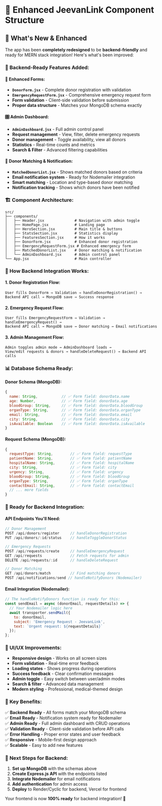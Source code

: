 # 🚀 Enhanced JeevanLink Component Structure

## 🎯 What's New & Enhanced

The app has been **completely redesigned** to be **backend-friendly** and ready for MERN stack integration! Here's what's been improved:

### 🔧 **Backend-Ready Features Added:**

#### 📝 **Enhanced Forms:**
- **`DonorForm.jsx`** - Complete donor registration with validation
- **`EmergencyRequestForm.jsx`** - Comprehensive emergency request form
- **Form validation** - Client-side validation before submission
- **Proper data structure** - Matches your MongoDB schema exactly

#### 🎛️ **Admin Dashboard:**
- **`AdminDashboard.jsx`** - Full admin control panel
- **Request management** - View, filter, delete emergency requests
- **Donor management** - Toggle availability, view all donors
- **Statistics** - Real-time counts and metrics
- **Search & Filter** - Advanced filtering capabilities

#### 🔔 **Donor Matching & Notification:**
- **`MatchedDonorList.jsx`** - Shows matched donors based on criteria
- **Email notification system** - Ready for Nodemailer integration
- **Smart matching** - Location and type-based donor matching
- **Notification tracking** - Shows which donors have been notified

### 🏗️ **Component Architecture:**

```
src/
├── components/
│   ├── Header.jsx              # Navigation with admin toggle
│   ├── HomePage.jsx            # Landing page
│   ├── HeroSection.jsx         # Main title & buttons
│   ├── StatsSection.jsx        # Statistics display
│   ├── FeaturesSection.jsx     # How it works
│   ├── DonorForm.jsx           # Enhanced donor registration
│   ├── EmergencyRequestForm.jsx # Enhanced emergency form
│   ├── MatchedDonorList.jsx    # Donor matching & notification
│   └── AdminDashboard.jsx      # Admin control panel
└── App.jsx                     # Main controller
```

### 🔄 **How Backend Integration Works:**

#### 1. **Donor Registration Flow:**
```
User fills DonorForm → Validation → handleDonorRegistration() → 
Backend API call → MongoDB save → Success response
```

#### 2. **Emergency Request Flow:**
```
User fills EmergencyRequestForm → Validation → handleEmergencyRequest() → 
Backend API call → MongoDB save → Donor matching → Email notifications
```

#### 3. **Admin Management Flow:**
```
Admin toggles admin mode → AdminDashboard loads → 
View/edit requests & donors → handleDeleteRequest() → Backend API calls
```

### 📊 **Database Schema Ready:**

#### **Donor Schema (MongoDB):**
```javascript
{
  name: String,           // ✅ Form field: donorData.name
  age: Number,            // ✅ Form field: donorData.age
  bloodGroup: String,     // ✅ Form field: donorData.bloodGroup
  organType: String,      // ✅ Form field: donorData.organType
  email: String,          // ✅ Form field: donorData.email
  city: String,           // ✅ Form field: donorData.city
  isAvailable: Boolean    // ✅ Form field: donorData.isAvailable
}
```

#### **Request Schema (MongoDB):**
```javascript
{
  requestType: String,        // ✅ Form field: requestType
  patientName: String,        // ✅ Form field: patientName
  hospitalName: String,       // ✅ Form field: hospitalName
  city: String,               // ✅ Form field: city
  urgency: String,            // ✅ Form field: urgency
  bloodGroup: String,         // ✅ Form field: bloodGroup
  organType: String,          // ✅ Form field: organType
  contactEmail: String,       // ✅ Form field: contactEmail
  // ... more fields
}
```

### 🚀 **Ready for Backend Integration:**

#### **API Endpoints You'll Need:**
```javascript
// Donor Management
POST /api/donors/register     // handleDonorRegistration
PUT /api/donors/:id/status    // handleToggleDonorStatus

// Emergency Requests
POST /api/requests/create     // handleEmergencyRequest
GET /api/requests             // Fetch requests for admin
DELETE /api/requests/:id      // handleDeleteRequest

// Donor Matching
GET /api/donors/match         // Find matching donors
POST /api/notifications/send // handleNotifyDonors (Nodemailer)
```

#### **Email Integration (Nodemailer):**
```javascript
// The handleNotifyDonors function is ready for this:
const sendEmail = async (donorEmail, requestDetails) => {
  // Your Nodemailer logic here
  await transporter.sendMail({
    to: donorEmail,
    subject: 'Emergency Request - JeevanLink',
    text: `Urgent request: ${requestDetails}`
  });
};
```

### 🎨 **UI/UX Improvements:**

- **Responsive design** - Works on all screen sizes
- **Form validation** - Real-time error feedback
- **Loading states** - Shows progress during operations
- **Success feedback** - Clear confirmation messages
- **Admin toggle** - Easy switch between user/admin modes
- **Search & filter** - Advanced data management
- **Modern styling** - Professional, medical-themed design

### 🔑 **Key Benefits:**

✅ **Backend Ready** - All forms match your MongoDB schema  
✅ **Email Ready** - Notification system ready for Nodemailer  
✅ **Admin Ready** - Full admin dashboard with CRUD operations  
✅ **Validation Ready** - Client-side validation before API calls  
✅ **Error Handling** - Proper error states and user feedback  
✅ **Responsive** - Mobile-first design approach  
✅ **Scalable** - Easy to add new features  

### 🚀 **Next Steps for Backend:**

1. **Set up MongoDB** with the schemas above
2. **Create Express.js API** with the endpoints listed
3. **Integrate Nodemailer** for email notifications
4. **Add authentication** for admin access
5. **Deploy** to Render/Cyclic for backend, Vercel for frontend

Your frontend is now **100% ready** for backend integration! 🎉
